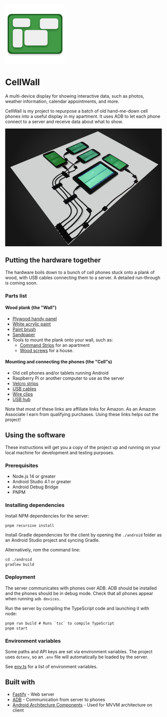 ![](images/logo.png)

# CellWall

A multi-device display for showing interactive data, such as photos, weather
information, calendar appointments, and more.

CellWall is my project to repurpose a batch of old hand-me-down cell phones into
a useful display in my apartment. It uses ADB to let each phone connect
to a server and receive data about what to show.

![](images/finished.jpg)

## Putting the hardware together

The hardware boils down to a bunch of cell phones stuck onto a plank of wood, with USB cables connecting them to a server. A detailed run-through is coming soon.

### Parts list

#### Wood plank (the "Wall")

- [Plywood handy panel](https://www.homedepot.ca/product/alexandria-moulding-1-4-inch-x-2-feet-x-2-feet-birch-plywood-handy-panel/1000434557)
- [White acrylic paint](https://amzn.to/2L5YzS7)
- [Paint brush](https://amzn.to/35eqiHk)
- [Sandpaper](https://amzn.to/2Lpnsbc)
- Tools to mount the plank onto your wall, such as:
  - [Command Strips](https://amzn.to/3pMTZa4) for an apartment
  - [Wood screws](https://amzn.to/2Lpo1lk) for a house.

#### Mounting and connecting the phones (the "Cell"s)

- Old cell phones and/or tablets running Android
- Raspberry Pi or another computer to use as the server
- [Velcro strips](https://amzn.to/3bdwEdM)
- [USB cables](https://www.monoprice.com/product?p_id=4867)
- [Wire clips](https://amzn.to/391YTJL)
- [USB hub](https://amzn.to/2JM19w0)

Note that most of these links are affiliate links for Amazon. As an Amazon Associate I earn from qualifying purchases. Using these links helps out the project!

## Using the software

These instructions will get you a copy of the project up and running on your
local machine for development and testing purposes.

### Prerequisites

- Node.js 14 or greater
- Android Studio 4.1 or greater
- Android Debug Bridge
- PNPM

### Installing dependencies

Install NPM dependencies for the server:

```shell
pnpm recursive install
```

Install Gradle dependencies for the client by opening the `./android` folder as
an Android Studio project and syncing Gradle.

Alternatively, rom the command line:

```shell
cd ./android
gradlew build
```

### Deployment

The server communicates with phones over ADB. ADB should be installed and the phones should be in debug mode. Check that all phones appear when running `adb devices`.

Run the server by compiling the TypeScript code and launching it with node:

```shell
pnpm run build # Runs `tsc` to compile TypeScript
pnpm start
```

### Environment variables

Some paths and API keys are set via environment variables. The project uses `dotenv`, so an `.env` file will automatically be loaded by the server.

See [env.ts](javascript/server/src/env.ts) for a list of environment variables.

## Built with

- [Fastify](https://www.fastify.io/) - Web server
- [ADB](https://developer.android.com/studio/command-line/adb) - Communication from server to phones
- [Android Architecture Components](https://developer.android.com/topic/libraries/architecture/) -
  Used for MVVM architecture on client
